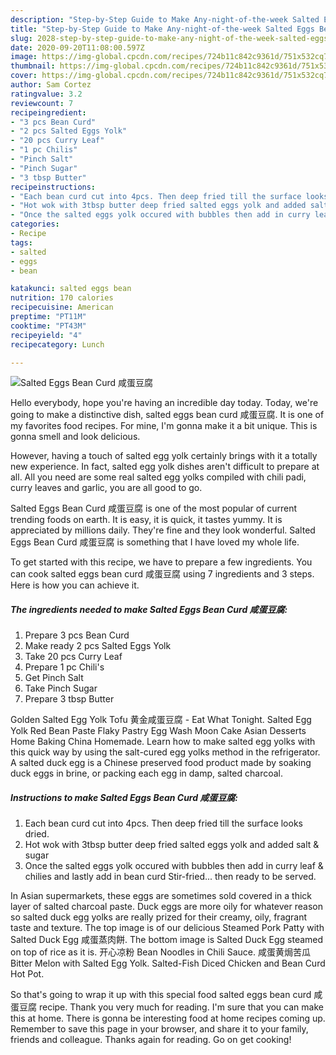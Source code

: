 ```yaml
---
description: "Step-by-Step Guide to Make Any-night-of-the-week Salted Eggs Bean Curd 咸蛋豆腐"
title: "Step-by-Step Guide to Make Any-night-of-the-week Salted Eggs Bean Curd 咸蛋豆腐"
slug: 2028-step-by-step-guide-to-make-any-night-of-the-week-salted-eggs-bean-curd
date: 2020-09-20T11:08:00.597Z
image: https://img-global.cpcdn.com/recipes/724b11c842c9361d/751x532cq70/salted-eggs-bean-curd-咸蛋豆腐-recipe-main-photo.jpg
thumbnail: https://img-global.cpcdn.com/recipes/724b11c842c9361d/751x532cq70/salted-eggs-bean-curd-咸蛋豆腐-recipe-main-photo.jpg
cover: https://img-global.cpcdn.com/recipes/724b11c842c9361d/751x532cq70/salted-eggs-bean-curd-咸蛋豆腐-recipe-main-photo.jpg
author: Sam Cortez
ratingvalue: 3.2
reviewcount: 7
recipeingredient:
- "3 pcs Bean Curd"
- "2 pcs Salted Eggs Yolk"
- "20 pcs Curry Leaf"
- "1 pc Chilis"
- "Pinch Salt"
- "Pinch Sugar"
- "3 tbsp Butter"
recipeinstructions:
- "Each bean curd cut into 4pcs. Then deep fried till the surface looks dried."
- "Hot wok with 3tbsp butter deep fried salted eggs yolk and added salt &amp; sugar"
- "Once the salted eggs yolk occured with bubbles then add in curry leaf &amp; chilies and lastly add in bean curd Stir-fried... then ready to be served."
categories:
- Recipe
tags:
- salted
- eggs
- bean

katakunci: salted eggs bean 
nutrition: 170 calories
recipecuisine: American
preptime: "PT11M"
cooktime: "PT43M"
recipeyield: "4"
recipecategory: Lunch

---
```



![Salted Eggs Bean Curd 咸蛋豆腐](https://img-global.cpcdn.com/recipes/724b11c842c9361d/751x532cq70/salted-eggs-bean-curd-咸蛋豆腐-recipe-main-photo.jpg)

Hello everybody, hope you're having an incredible day today. Today, we're going to make a distinctive dish, salted eggs bean curd 咸蛋豆腐. It is one of my favorites food recipes. For mine, I'm gonna make it a bit unique. This is gonna smell and look delicious.

However, having a touch of salted egg yolk certainly brings with it a totally new experience. In fact, salted egg yolk dishes aren&#39;t difficult to prepare at all. All you need are some real salted egg yolks compiled with chili padi, curry leaves and garlic, you are all good to go.

Salted Eggs Bean Curd 咸蛋豆腐 is one of the most popular of current trending foods on earth. It is easy, it is quick, it tastes yummy. It is appreciated by millions daily. They're fine and they look wonderful. Salted Eggs Bean Curd 咸蛋豆腐 is something that I have loved my whole life.


To get started with this recipe, we have to prepare a few ingredients. You can cook salted eggs bean curd 咸蛋豆腐 using 7 ingredients and 3 steps. Here is how you can achieve it.

<!--inarticleads1-->

##### The ingredients needed to make Salted Eggs Bean Curd 咸蛋豆腐:

1. Prepare 3 pcs Bean Curd
1. Make ready 2 pcs Salted Eggs Yolk
1. Take 20 pcs Curry Leaf
1. Prepare 1 pc Chili&#39;s
1. Get Pinch Salt
1. Take Pinch Sugar
1. Prepare 3 tbsp Butter


Golden Salted Egg Yolk Tofu 黄金咸蛋豆腐 - Eat What Tonight. Salted Egg Yolk Red Bean Paste Flaky Pastry Egg Wash Moon Cake Asian Desserts Home Baking China Homemade. Learn how to make salted egg yolks with this quick way by using the salt-cured egg yolks method in the refrigerator. A salted duck egg is a Chinese preserved food product made by soaking duck eggs in brine, or packing each egg in damp, salted charcoal. 

<!--inarticleads2-->

##### Instructions to make Salted Eggs Bean Curd 咸蛋豆腐:

1. Each bean curd cut into 4pcs. Then deep fried till the surface looks dried.
1. Hot wok with 3tbsp butter deep fried salted eggs yolk and added salt &amp; sugar
1. Once the salted eggs yolk occured with bubbles then add in curry leaf &amp; chilies and lastly add in bean curd Stir-fried... then ready to be served.


In Asian supermarkets, these eggs are sometimes sold covered in a thick layer of salted charcoal paste. Duck eggs are more oily for whatever reason so salted duck egg yolks are really prized for their creamy, oily, fragrant taste and texture. The top image is of our delicious Steamed Pork Patty with Salted Duck Egg 咸蛋蒸肉餅. The bottom image is Salted Duck Egg steamed on top of rice as it is. 开心凉粉 Bean Noodles in Chili Sauce. 咸蛋黄焗苦瓜 Bitter Melon with Salted Egg Yolk. Salted-Fish Diced Chicken and Bean Curd Hot Pot. 

So that's going to wrap it up with this special food salted eggs bean curd 咸蛋豆腐 recipe. Thank you very much for reading. I'm sure that you can make this at home. There is gonna be interesting food at home recipes coming up. Remember to save this page in your browser, and share it to your family, friends and colleague. Thanks again for reading. Go on get cooking!
